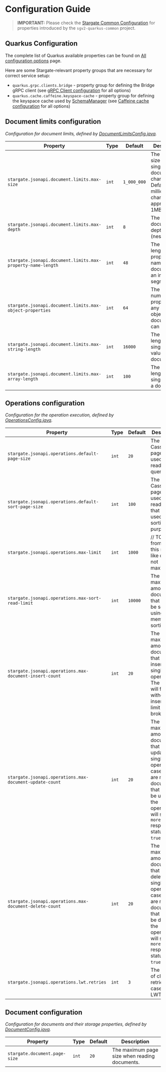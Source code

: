 # Configuration Guide

> **IMPORTANT:** Please check the [Stargate Common Configuration](https://github.com/stargate/stargate/blob/main/apis/sgv2-quarkus-common/CONFIGURATION.md) for properties introduced by the `sgv2-quarkus-common` project.

## Quarkus Configuration

The complete list of Quarkus available properties can be found on [All configuration options](https://quarkus.io/guides/all-config) page.

Here are some Stargate-relevant property groups that are necessary for correct service setup:

* `quarkus.grpc.clients.bridge` - property group for defining the Bridge gRPC client (see [gRPC Client configuration](https://quarkus.io/guides/grpc-service-consumption#client-configuration) for all options)
* `quarkus.cache.caffeine.keyspace-cache` - property group  for defining the keyspace cache used by [SchemaManager](../sgv2-quarkus-common/src/main/java/io/stargate/sgv2/api/common/schema/SchemaManager.java) (see [Caffeine cache configuration](https://quarkus.io/guides/cache#caffeine-configuration-properties) for all options)


## Document limits configuration
*Configuration for document limits, defined by [DocumentLimitsConfig.java](src/main/java/io/stargate/sgv2/jsonapi/config/DocumentLimitsConfig.java).*

| Property                                                    | Type  | Default     | Description                                                                                                 |
|-------------------------------------------------------------|-------|-------------|-------------------------------------------------------------------------------------------------------------|
| `stargate.jsonapi.document.limits.max-size`                 | `int` | `1_000_000` | The maximum size of a single document in characters. Defaults to 1 million characters or approximately 1MB. |
| `stargate.jsonapi.document.limits.max-depth`                | `int` | `8`         | The maximum document depth (nesting).                                                                       |
| `stargate.jsonapi.document.limits.max-property-name-length` | `int` | `48`        | The maximum length of property names in a document for an individual segment.                               |
| `stargate.jsonapi.document.limits.max-object-properties`    | `int` | `64`        | The maximum number of properties any single object in a document can contain.                               |
| `stargate.jsonapi.document.limits.max-string-length`        | `int` | `16000`     | The maximum length of a single string value in a document.                                                  |
| `stargate.jsonapi.document.limits.max-array-length`         | `int` | `100`       | The maximum length of a single array in a document.                                                         |

## Operations configuration
*Configuration for the operation execution, defined by [OperationsConfig.java](src/main/java/io/stargate/sgv2/jsonapi/config/OperationsConfig.java).*

| Property                                                | Type  | Default | Description                                                                                                                                                                                         |
|---------------------------------------------------------|-------|---------|-----------------------------------------------------------------------------------------------------------------------------------------------------------------------------------------------------|
| `stargate.jsonapi.operations.default-page-size`         | `int` | `20`    | The default Cassandra page size used for read queries.                                                                                                                                              |
| `stargate.jsonapi.operations.default-sort-page-size`    | `int` | `100`   | The default Cassandra page size used for read queries that are used for sorting purposes.                                                                                                           |
| `stargate.jsonapi.operations.max-limit`                 | `int` | `1000`  | // TODO from code this seems like default, not maximum???                                                                                                                                           |
| `stargate.jsonapi.operations.max-sort-read-limit`       | `int` | `10000` | The maximum amount of documents that could be sorted using the in-memory sorting.                                                                                                                   |
| `stargate.jsonapi.operations.max-document-insert-count` | `int` | `20`    | The maximum amount of documents that can be inserted in a single operation. The request will fail fast without inserts if the limit is broken.                                                      |
| `stargate.jsonapi.operations.max-document-update-count` | `int` | `20`    | The maximum amount of documents that can be updated in a single operation. In case there are more documents that could be updated, the operation will set the `moreData` response status to `true`. |
| `stargate.jsonapi.operations.max-document-delete-count` | `int` | `20`    | The maximum amount of documents that can be deleted in a single operation. In case there are more documents that could be deleted, the operation will set the `moreData` response status to `true`. |
| `stargate.jsonapi.operations.lwt.retries`               | `int` | `3`     | The amount of client side retries in case of a LWT failure.                                                                                                                                         |

## Document configuration
*Configuration for documents and their storage properties, defined by [DocumentConfig.java](src/main/java/io/stargate/sgv2/jsonapi/service/bridge/config/DocumentConfig.java).*

| Property                                        | Type     | Default      | Description                                                        |
|-------------------------------------------------|----------|--------------|--------------------------------------------------------------------|
| `stargate.document.page-size`                   | `int`    | `20`         | The maximum page size when reading documents.                      |